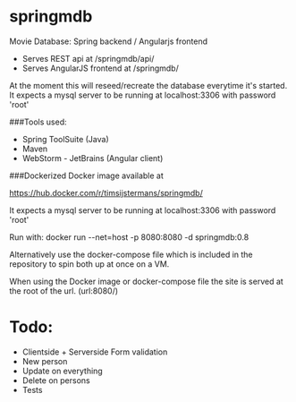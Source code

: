 # springmdb 
Movie Database: Spring backend / Angularjs frontend

- Serves REST api at /springmdb/api/
- Serves AngularJS frontend at /springmdb/

At the moment this will reseed/recreate the database everytime it's started.
It expects a mysql server to be running at localhost:3306 with password 'root'

###Tools used:
- Spring ToolSuite (Java)
- Maven
- WebStorm - JetBrains (Angular client)

###Dockerized
Docker image available at 

https://hub.docker.com/r/timsijstermans/springmdb/

It expects a mysql server to be running at localhost:3306 with password 'root'

Run with: 
docker run --net=host -p 8080:8080 -d springmdb:0.8

Alternatively use the docker-compose file which is included in the repository to spin both up at once on a VM.

When using the Docker image or docker-compose file the site is served at the root of the url. (url:8080/) 

# Todo:
- Clientside + Serverside Form validation
- New person
- Update on everything
- Delete on persons
- Tests

